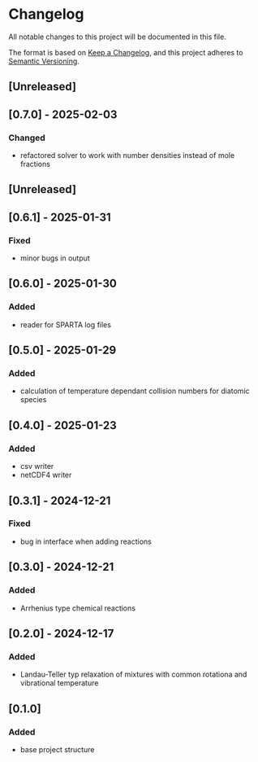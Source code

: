 # Changelog

All notable changes to this project will be documented in this file.

The format is based on [Keep a Changelog](https://keepachangelog.com/en/1.1.0/),
and this project adheres to [Semantic Versioning](https://semver.org/spec/v2.0.0.html).

## [Unreleased]

## [0.7.0] - 2025-02-03

### Changed

- refactored solver to work with number densities instead of mole fractions

## [Unreleased]

## [0.6.1] - 2025-01-31

### Fixed

- minor bugs in output

## [0.6.0] - 2025-01-30

### Added

- reader for SPARTA log files

## [0.5.0] - 2025-01-29

### Added

- calculation of temperature dependant collision numbers for diatomic species

## [0.4.0] - 2025-01-23

### Added

- csv writer
- netCDF4 writer

## [0.3.1] - 2024-12-21

### Fixed

- bug in interface when adding reactions

## [0.3.0] - 2024-12-21

### Added

- Arrhenius type chemical reactions

## [0.2.0] - 2024-12-17

### Added

- Landau-Teller typ relaxation of mixtures with common rotationa and vibrational temperature

## [0.1.0]

### Added

- base project structure